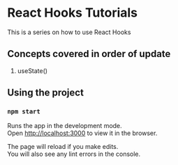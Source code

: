 # React Hooks Tutorials

This is a series on how to use React Hooks

## Concepts covered in order of update

1. useState()

## Using the project

### `npm start`

Runs the app in the development mode.\
Open [http://localhost:3000](http://localhost:3000) to view it in the browser.

The page will reload if you make edits.\
You will also see any lint errors in the console.

